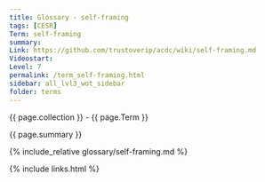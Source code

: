 ```yaml
---
title: Glossary - self-framing
tags: [CESR]
Term: self-framing
summary: 
Link: https://github.com/trustoverip/acdc/wiki/self-framing.md
Videostart: 
Level: 7
permalink: /term_self-framing.html
sidebar: all_lvl3_wot_sidebar
folder: terms
---
```


{{ page.collection }} - {{ page.Term }}

   {{ page.summary }}

{% include_relative glossary/self-framing.md %}

 {% include links.html %} 
